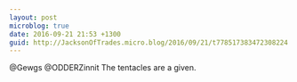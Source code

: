 ```yaml
---
layout: post
microblog: true
date: 2016-09-21 21:53 +1300
guid: http://JacksonOfTrades.micro.blog/2016/09/21/t778517383472308224.html
---
```

@Gewgs @ODDERZinnit The tentacles are a given.
